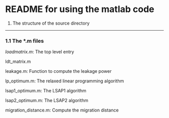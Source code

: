 README for using the matlab code
================================

1. The structure of the source directory
----------------------------------------

### 1.1 The \*.m files

*_loadmatrix.m_*: The top level entry

ldt\_matrix.m

leakage.m: Function to compute the leakage power

lp\_optimum.m: The relaxed linear programming algorithm

lsap1\_optimum.m: The LSAP1 algorithm

lsap2\_optimum.m: The LSAP2 algorithm

migration\_distance.m: Compute the migration distance

